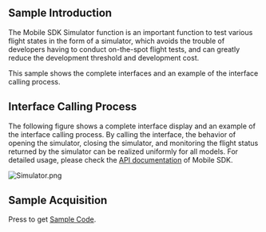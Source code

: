 ## Sample Introduction
The Mobile SDK Simulator function is an important function to test various flight states in the form of a simulator, which avoids the trouble of developers having to conduct on-the-spot flight tests, and can greatly reduce the development threshold and development cost. 

This sample shows the complete interfaces and an example of the interface calling process.


## Interface Calling Process

The following figure shows a complete interface display and an example of the interface calling process. By calling the interface, the behavior of opening the simulator, closing the simulator, and monitoring the flight status returned by the simulator can be realized uniformly for all models. For detailed usage, please check the [API documentation](？？？) of Mobile SDK.


![Simulator.png](https://stag-terra-1-g.djicdn.com/7774da665e07453698314cc27c523096/admin/doc/fb162706-0174-4133-8af8-0d7f7283813b.png)



## Sample Acquisition

 Press to get [Sample Code](https://github.com/dji-sdk/Mobile-SDK-Android-V5).
